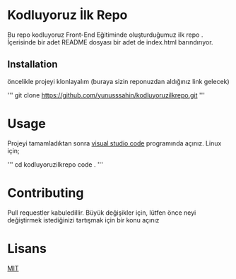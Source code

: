 
# **Kodluyoruz İlk Repo**
Bu repo kodluyoruz Front-End Eğitiminde oluşturduğumuz ilk repo . İçerisinde bir adet
README dosyası bir adet de index.html barındırıyor.
## Installation
öncelikle projeyi klonlayalım (buraya sizin reponuzdan aldığınız link gelecek)

'''
git clone https://github.com/yunusssahin/kodluyoruzilkrepo.git
'''
 
 # **Usage**
 Projeyi tamamladıktan sonra [visual studio code](https://code.visualstudio.com/) programında açınız.
 Linux için;
 
'''
 cd kodluyoruzilkrepo 
 code .
'''

# **Contributing**
Pull requestler kabuledillir. Büyük değişikler için, lütfen önce neyi değiştirmek istediğinizi tartışmak için bir konu açınız

# **Lisans**

[MIT](https://startuphukuku.com/mit-lisansi-nedir/#:~:text=MIT%20(mit)%20lisans%C4%B1%2C%201988,kaynak%20ve%20%C3%B6zg%C3%BCr%20yaz%C4%B1l%C4%B1m%20lisans%C4%B1d%C4%B1r.)

